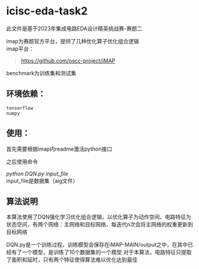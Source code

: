 # icisc-eda-task2
此文件是基于2023年集成电路EDA设计精英挑战赛-赛题二

imap为赛题官方平台，提供了几种优化算子优化组合逻辑  
imap平台：
> https://github.com/oscc-project/iMAP  

benchmark为训练集和测试集



## 环境依赖：
    tensorflow
    numpy

## 使用：
首先需要根据imap内readme激活python接口

之后使用命令

*python DQN.py input_file*  
input_file是数据集（aig文件）
## 算法说明

本算法使用了DQN强化学习优化组合逻辑，以优化算子为动作空间、电路特征为状态空间，有两个网络：主网络和目标网络，每迭代n次会将主网络的权重更新到目标网络

DQN.py是一个训练过程，训练模型会保存在iMAP-MAIN/output之中，在其中已经有了一个模型，是训练了10个数据集的一个模型
对于本算法，电路特征只提取了面积和延时，只有两个特征使得算法难以优化达到最佳